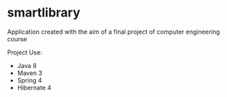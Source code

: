 # smartlibrary
Application created with the aim of a final project of computer engineering course

Project Use:
- Java 8
- Maven 3
- Spring 4
- Hibernate 4

